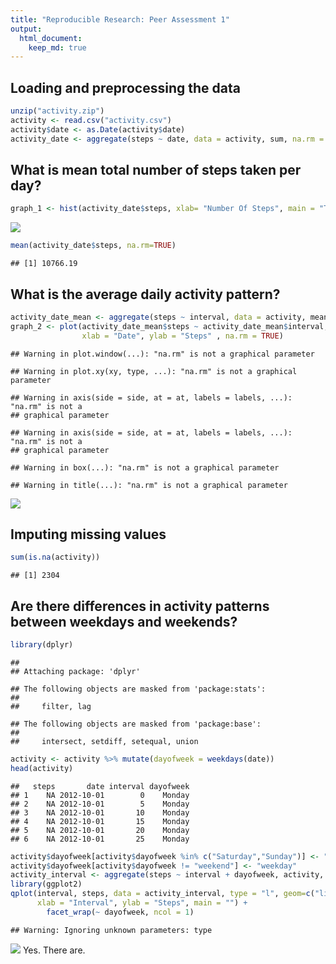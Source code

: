 ```yaml
---
title: "Reproducible Research: Peer Assessment 1"
output: 
  html_document:
    keep_md: true
---
```



## Loading and preprocessing the data

```r
unzip("activity.zip")
activity <- read.csv("activity.csv")
activity$date <- as.Date(activity$date)
activity_date <- aggregate(steps ~ date, data = activity, sum, na.rm = TRUE)
```
## What is mean total number of steps taken per day?

```r
graph_1 <- hist(activity_date$steps, xlab= "Number Of Steps", main = "Total Steps Per Day")
```

![](PA1_template_files/figure-html/unnamed-chunk-2-1.png)<!-- -->

```r
mean(activity_date$steps, na.rm=TRUE)
```

```
## [1] 10766.19
```
## What is the average daily activity pattern?

```r
activity_date_mean <- aggregate(steps ~ interval, data = activity, mean, na.rm = TRUE)
graph_2 <- plot(activity_date_mean$steps ~ activity_date_mean$interval, type = "l", 
                xlab = "Date", ylab = "Steps" , na.rm = TRUE)
```

```
## Warning in plot.window(...): "na.rm" is not a graphical parameter
```

```
## Warning in plot.xy(xy, type, ...): "na.rm" is not a graphical parameter
```

```
## Warning in axis(side = side, at = at, labels = labels, ...): "na.rm" is not a
## graphical parameter

## Warning in axis(side = side, at = at, labels = labels, ...): "na.rm" is not a
## graphical parameter
```

```
## Warning in box(...): "na.rm" is not a graphical parameter
```

```
## Warning in title(...): "na.rm" is not a graphical parameter
```

![](PA1_template_files/figure-html/unnamed-chunk-3-1.png)<!-- -->
## Imputing missing values

```r
sum(is.na(activity))
```

```
## [1] 2304
```
## Are there differences in activity patterns between weekdays and weekends?

```r
library(dplyr)
```

```
## 
## Attaching package: 'dplyr'
```

```
## The following objects are masked from 'package:stats':
## 
##     filter, lag
```

```
## The following objects are masked from 'package:base':
## 
##     intersect, setdiff, setequal, union
```

```r
activity <- activity %>% mutate(dayofweek = weekdays(date))
head(activity)
```

```
##   steps       date interval dayofweek
## 1    NA 2012-10-01        0    Monday
## 2    NA 2012-10-01        5    Monday
## 3    NA 2012-10-01       10    Monday
## 4    NA 2012-10-01       15    Monday
## 5    NA 2012-10-01       20    Monday
## 6    NA 2012-10-01       25    Monday
```

```r
activity$dayofweek[activity$dayofweek %in% c("Saturday","Sunday")] <- "weekend"
activity$dayofweek[activity$dayofweek != "weekend"] <- "weekday"
activity_interval <- aggregate(steps ~ interval + dayofweek, activity, mean)
library(ggplot2)
qplot(interval, steps, data = activity_interval, type = "l", geom=c("line"),
      xlab = "Interval", ylab = "Steps", main = "") +
        facet_wrap(~ dayofweek, ncol = 1)
```

```
## Warning: Ignoring unknown parameters: type
```

![](PA1_template_files/figure-html/unnamed-chunk-5-1.png)<!-- -->
Yes. There are.

